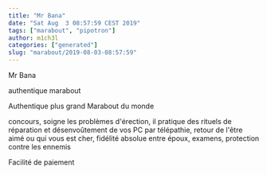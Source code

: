 ```yaml
---
title: "Mr Bana"
date: "Sat Aug  3 08:57:59 CEST 2019"
tags: ["marabout", "pipotron"]
author: m1ch3l
categories: ["generated"]
slug: "marabout/2019-08-03-08:57:59"
---
```


Mr Bana

authentique marabout

Authentique plus grand Marabout du monde

concours, soigne les problèmes d'érection, il pratique des rituels de réparation et désenvoûtement de vos PC par télépathie, retour de l'être aimé ou qui vous est cher, fidélité absolue entre époux, examens, protection contre les ennemis

Facilité de paiement
